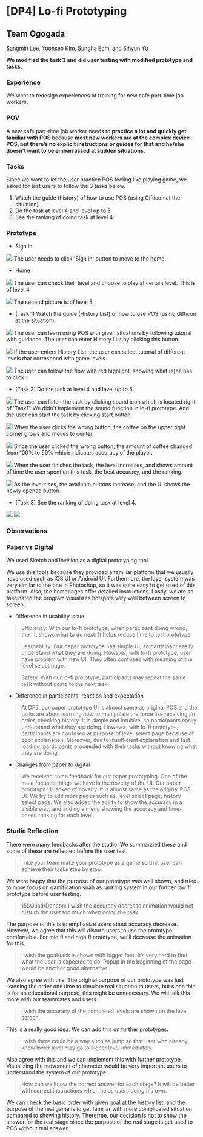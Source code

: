 # [DP4] Lo-fi Prototyping

## Team Ogogada
Sangmin Lee, Yoonseo Kim, Sungha Eom, and Sihyun Yu

**We modified the task 3 and did user testing with modified prototype and tasks.**

### Experience
We want to redesign experiences of training for new cafe part-time job workers.

### POV
A new cafe part-time job worker 
needs to <strong> practice a lot and quickly get familiar with POS </strong> because <strong> most new workers are at the complex device POS, but there’s no explicit instructions or guides for that and he/she doesn’t want to be embarrassed at sudden situations. </strong>

### Tasks
Since we want to let the user practice POS feeling like playing game, we asked for test users to follow the 3 tasks below.

1. Watch the guide (history) of how to use POS (using Gifticon at the situation).
2. Do the task at level 4 and level up to 5.
3. See the ranking of doing task at level 4.

### Prototype
- Sign in

![](./Images/prototype1.png)
The user needs to click 'Sign in' button to move to the home.

- Home

![](./Images/prototype2.png)
The user can check their level and choose to play at certain level. This is of level 4

![](./Images/prototype10.png)
The second picture is of level 5.

- (Task 1) Watch the guide (History List) of how to use POS (using Gifticon at the situation).

![](./Images/prototype_history.png)
The user can learn using POS with given situations by following tutorial with guidance. The user can enter History List by clicking this button.

![](./Images/prototype3.png)
If the user enters History List, the user can select tutorial of different levels that correspond with game levels.

![](./Images/prototype4.png)
The user can follow the flow with red highlight, showing what (s)he has to click.

- (Task 2) Do the task at level 4 and level up to 5.

![](./Images/prototype5.png)
The user can listen the task by clicking sound icon which is located right of 'Task1'. We didn't implement the sound function in lo-fi prototype. And the user can start the task by clicking start button.

![](./Images/prototype7.png)
When the user clicks the wrong button, the coffee on the upper right corner grows and moves to center.

![](./Images/prototype6.png)
Since the user clicked the wrong button, the amount of coffee changed from 100% to 90% which indicates accuracy of the player.

![](./Images/prototype8.png)
When the user finishes the task, the level increases, and shows amount of time the user spent on this task, the best accuracy, and the ranking.

![](./Images/prototype9.png)
As the level rises, the available buttons increase, and the UI shows the newly opened button.

- (Task 3) See the ranking of doing task at level 4.
 
![](./Images/prototype11.png)
![](./Images/prototype12.png)



### Observations

### Paper vs Digital

We used Sketch and Invision as a digital prototyping tool.

We use this tools because they provided a familiar platform that we usually have used such as iOS UI or Android UI. Furthermore, the layer system was very similar to the one in Photoshop, so it was quite easy to get used of this platform. Also, the homepages offer detailed instructions. Lastly, we are so fascinated the program visualizes hotspots very well between screen to screen.

* Difference in usability issue
> Efficiency: With our lo-fi prototype, when participant doing wrong, then it shows what to do next. It helps reduce time to test prototype.
>
> Learnability: Our paper prototype has simple UI, so participant easily understand what they are doing. However, with lo-fi prototype, user have problem with new UI. They often confused with meaning of the level select page.
>
> Safety: With our lo-fi prototype, participants may repeat the same task without going to the next task.

* Difference in participants' reaction and expectation
> At DP3, our paper prototype UI is almost same as original POS and the tasks are about learning how to manipulate the force like receiving an order, checking history. It is simple and intuitive, so participants easily understand what they are doing. However, with lo-fi prototype, participants are confused at purpose of level select page because of poor explanation. Moreover, due to insufficient explanation and fast loading, participants proceeded with their tasks without knowing what they are doing.

* Changes from paper to digital
> We received some feedback for our paper prototyping. One of the most focused things we have is the novelty of the UI. Our paper prototype UI lacked of novelty. It is almost same as the original POS UI. We try to add more pages such as, level select page, history select page. We also added the ability to show the accuracy in a visible way, and adding a menu showing the accuracy and time-based ranking for each level. 

### Studio Reflection
There were many feedbacks after the studio. We summarzied these and some of these are reflected before the user test. 
 
> I like your team make your prototype as a game so that user can achieve their tasks step by step.

We were happy that the purpose of our prototype was well shown, and tried to more focus on gamification suah as ranking system in our further low fi prototype before user testing. 

> 15SQuad/Doheon: I wish the accuracy decrease animation would not disturb the user too much when doing the task.

The purpose of this is to emphasize users about accuracy decrease. However, we agree that this will disturb users to use the prototype comfortable. For mid fi and high fi prototype, we'll decrease the animation for this. 

> I wish the goal/task is shown with bigger font. It’s very hard to find what the user is expected to do. Popup in the beginning of the page would be another good alternative.

We also agree with this. The original purpose of our prototype was just listening the order one time to simulate real situation to users, but since this is for an educational purpose, this might be unnecessary. We will talk this more with our teammates and users. 

> I wish the accuracy of the completed levels are shown on the level screen. 

This is a really good idea. We can add this on further prototypes. 

> I wish there could be a way such as jump so that user who already know lower level may go to higher level immediately.

Also agree with this and we can implement this with further prototype. Visualizing the movement of character would be very important users to understand the system of our prototype. 

> How can we know the correct answer for each stage? It will be better with correct instructions which helps users doing his own.

We can check the basic order with given goal at the history list, and the purpose of the real game is to get familiar with more complicated situation compared to showing history. Therefroe, our decision is not to show the answer for the real stage since the purpose of the real stage is get used to POS without real answer. 
